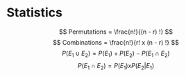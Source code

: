 # Statistics


$$
Permutations = \frac{n!}{(n - r) !}
$$
$$
Combinations = \frac{n!}{r! x (n - r) !}
$$
$$
P(E_{1} \cup E_{2}) = P(E_{1}) + P(E_{2}) - P(E_{1} \cap E_{2})
$$
$$
P(E_{1} \cap E_{2}) = P(E_{1}) x P(E_{2} | E_{1})
$$
